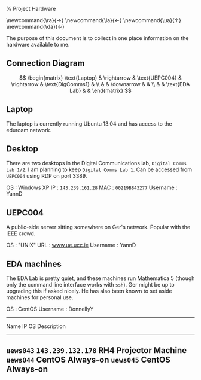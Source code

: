 % Project Hardware

\newcommand{\ra}{$\rightarrow$}
\newcommand{\la}{$\leftarrow$}
\newcommand{\ua}{$\uparrow$}
\newcommand{\da}{$\downarrow$}

The purpose of this document is to collect in one place information on the hardware available to me.

Connection Diagram
------------------

$$
\begin{matrix}
  \text{Laptop}  & \rightarrow & \text{UEPC004} & \rightarrow & \text{DigComms1} & \\
                 &             & \downarrow     & & \\
                 &             & \text{EDA Lab} & & 
\end{matrix}
$$

Laptop
------

The laptop is currently running Ubuntu 13.04 and has access to the eduroam network.

Desktop
-------

There are two desktops in the Digital Communications lab, `Digital Comms Lab 1/2`. I am planning to keep `Digital Comms Lab 1`. Can be accessed from `UEPC004`
using RDP on port 3389.

OS
:   Windows XP
IP
:   `143.239.161.28`
MAC
:   `00219B843277`
Username
:   YannD

UEPC004
-------

A public-side server sitting somewhere on Ger's network. Popular with the IEEE crowd.

OS
:   "UNIX"
URL
:   www.ue.ucc.ie
Username
:   YannD

EDA machines
------------

The EDA Lab is pretty quiet, and these machines run Mathematica 5 (though only the command line interface works with `ssh`). Ger might be up to upgrading this if
asked nicely. He has also been known to set aside machines for personal use.

OS
:   CentOS
Username
:   DonnellyY

----------------------------------------------------
Name      IP                OS     Description
--------- ----------------- ------ -----------------
`uews043` `143.239.132.178` RH4    Projector Machine
`uews044`                   CentOS Always-on
`uews045`                   CentOS Always-on
----------------------------------------------------

